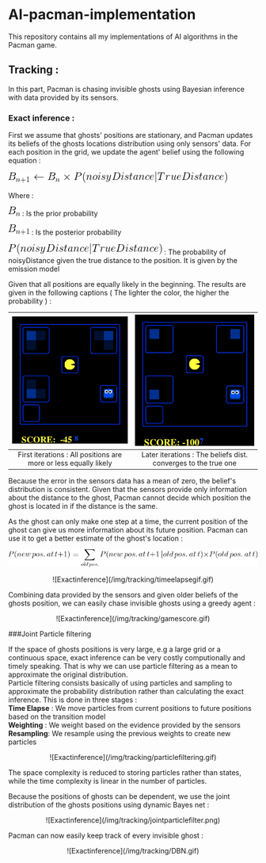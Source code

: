 # AI-pacman-implementation
This repository contains all my implementations of AI algorithms in the Pacman game.

## Tracking :
In this part, Pacman is chasing invisible ghosts using Bayesian inference with data provided by its sensors.
### Exact inference :
First we assume that ghosts' positions are stationary, and Pacman updates its beliefs of the ghosts locations distribution using only sensors' data.
For each position in the grid, we update the agent' belief using the following equation :

![Exactinference](/img/tracking/exactinferenceupdate.png)

Where :

![Exactinference](/img/tracking/B_n.png) : Is the prior probability

![Exactinference](/img/tracking/B_n1.png) : Is the posterior probability

![Exactinference](/img/tracking/Pr.png) : The probability of noisyDistance given the true distance to the position. It is given by the emission model

Given that all positions are equally likely in the beginning.
The results are given in the following captions ( The lighter the color, the higher the probability ) :


| ![Firstiter](/img/tracking/1.png) | ![Firstiter](/img/tracking/2.png) |
|:---:|:---:|
| First iterations : All positions are more or less equally likely | Later iterations : The beliefs dist. converges to the true one|

Because the error in the sensors data has a mean of zero, the belief's distribution is consistent.
Given that the sensors provide only information about the distance to the ghost, Pacman cannot decide which position the ghost is located in if the distance is the same.

As the ghost can only make one step at a time, the current position of the ghost can give us more information about its future position. Pacman can use it to get a better estimate of the ghost's location :

![timeelapse](/img/tracking/timelapse.png)


<p align="center">
![Exactinference](/img/tracking/timeelapsegif.gif)
</p>

Combining data provided by the sensors and given older beliefs of the ghosts position, we can easily chase invisible ghosts using a greedy agent :
<p align="center">
![Exactinference](/img/tracking/gamescore.gif)
</p>


###Joint Particle filtering

If the space of ghosts positions is very large, e.g a large grid or a continuous space, exact inference can be very costly computionally and timely speaking. That is why we can use particle filtering as a mean to approximate the original distribution.
<br />
Particle filtering consists basically of using particles and sampling to approximate the probability distribution rather than calculating the exact inference. This is done in three stages :
<br />
**Time Elapse** : We move particles from current positions to future positions based on the transition model
<br />
**Weighting** : We weight based on the evidence provided by the sensors
<br />
**Resampling**: We resample using the previous weights to create new particles

<p align="center">
![Exactinference](/img/tracking/particlefiltering.gif)
</p>

The space complexity is reduced to storing particles rather than states, while the time complexity is linear in the number of particles.

Because the positions of ghosts can be dependent, we use the joint distribution of the ghosts positions using dynamic Bayes net :

<p align="center">
![Exactinference](/img/tracking/jointparticlefilter.png)
</p>

Pacman can now easily keep track of every invisible ghost :

<p align="center">
![Exactinference](/img/tracking/DBN.gif)
</p>
